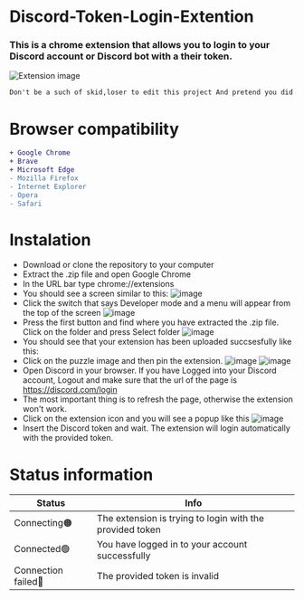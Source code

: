 # Discord-Token-Login-Extention
### This is a chrome extension that allows you to login to your Discord account or Discord bot with a their token.
![Extension image](https://media.discordapp.net/attachments/1086583310551101490/1091365717108080751/image.png)
```diff
Don't be a such of skid,loser to edit this project And pretend you did it by yourself
```
# Browser compatibility
```diff
+ Google Chrome
+ Brave
+ Microsoft Edge
- Mozilla Firefox
- Internet Explorer
- Opera
- Safari
```
# Instalation
* Download or clone the repository to your computer
* Extract the .zip file and open Google Chrome
* In the URL bar type chrome://extensions
* You should see a screen similar to this:
![image](![image](https://media.discordapp.net/attachments/1086583310551101490/1091366178393428098/image.png?width=1248&height=683))
* Click the switch that says Developer mode and a menu will appear from the top of the screen 
![image](https://user-images.githubusercontent.com/81697828/133133187-fbab820d-817c-4b5f-91b1-136aec6aafb6.png)
* Press the first button and find where you have extracted the .zip file. Click on the folder and press Select folder
![image](https://user-images.githubusercontent.com/81697828/133133148-6de78317-2192-464b-a932-35e6ab27fad4.png)
* You should see that your extension has been uploaded succsesfully like this:
* Click on the puzzle image and then pin the extension.
![image](https://media.discordapp.net/attachments/1086583310551101490/1091366178393428098/image.png?width=1248&height=683)
![image](https://media.discordapp.net/attachments/1086583310551101490/1091366738433679380/133133111-bc8b98ad-4386-4e61-aa19-83689135cd79.png)
* Open Discord in your browser. If you have Logged into your Discord account, Logout and make sure that the url of the page is https://discord.com/login
* The most important thing is to refresh the page, otherwise the extension won't work.
* Click on the extension icon and you will see a popup like this
![image](https://media.discordapp.net/attachments/1086583310551101490/1091366906507825172/image.png?width=1248&height=683)
* Insert the Discord token and wait. The extension will login automatically with the provided token.
# Status information
Status | Info
------------ | -------------
Connecting🟠 | The extension is trying to login with the provided token
Connected🟢 | You have logged in to your account successfully
Connection failed🔴 | The provided token is invalid
